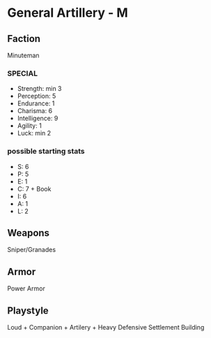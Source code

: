 # General Artillery - M

## Faction

Minuteman

### SPECIAL

- Strength: min 3
- Perception: 5
- Endurance: 1
- Charisma: 6
- Intelligence: 9
- Agility: 1
- Luck: min 2

### possible starting stats

- S: 6
- P: 5
- E: 1
- C: 7 + Book
- I: 6
- A: 1
- L: 2

## Weapons

Sniper/Granades

## Armor

Power Armor

## Playstyle

Loud + Companion + Artilery + Heavy Defensive Settlement Building
